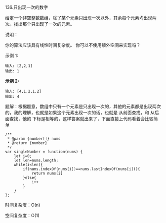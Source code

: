 136.只出现一次的数字

给定一个非空整数数组，除了某个元素只出现一次以外，其余每个元素均出现两次。找出那个只出现了一次的元素。

说明：

你的算法应该具有线性时间复杂度。 你可以不使用额外空间来实现吗？

示例 1:

```
输入: [2,2,1]
输出: 1
```

**示例 2:**

```
输入: [4,1,2,1,2]
输出: 4
```

题解：根据题意，数组中只有一个元素是只出现一次的，其他的元素都是出现两次的，我的理解，也就是如果这个元素出现一次的话，也就是   从前面查找，和   从后面查找，他的 下标是相等的，这样答案就出来了，下面直接上代码看着会比较简单

```
/**
 * @param {number[]} nums
 * @return {number}
 */
var singleNumber = function(nums) {
    let i=0;
    let len=nums.length;
    while(i<len){
        if(nums.indexOf(nums[i])==nums.lastIndexOf(nums[i])){
            return nums[i]
        }else{
            i++
        }
    }
};
```

时间复杂度：O(n)

空间复杂度：O(1)